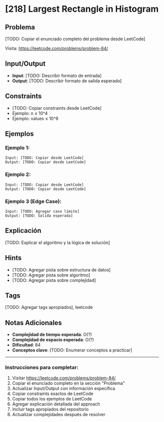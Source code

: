 # [218] Largest Rectangle in Histogram

## Problema
[TODO: Copiar el enunciado completo del problema desde LeetCode]

Visita: https://leetcode.com/problems/problem-84/

## Input/Output
- **Input**: [TODO: Describir formato de entrada]
- **Output**: [TODO: Describir formato de salida esperado]

## Constraints
- [TODO: Copiar constraints desde LeetCode]
- Ejemplo: n ≤ 10^4
- Ejemplo: values ≤ 10^9

## Ejemplos

### Ejemplo 1:
```
Input: [TODO: Copiar desde LeetCode]
Output: [TODO: Copiar desde LeetCode]
```

### Ejemplo 2:
```
Input: [TODO: Copiar desde LeetCode]
Output: [TODO: Copiar desde LeetCode]
```

### Ejemplo 3 (Edge Case):
```
Input: [TODO: Agregar caso límite]
Output: [TODO: Salida esperada]
```

## Explicación
[TODO: Explicar el algoritmo y la lógica de solución]

## Hints
- [TODO: Agregar pista sobre estructura de datos]
- [TODO: Agregar pista sobre algoritmo]
- [TODO: Agregar pista sobre complejidad]

## Tags
[TODO: Agregar tags apropiados], leetcode

## Notas Adicionales
- **Complejidad de tiempo esperada**: O(?)
- **Complejidad de espacio esperada**: O(?)
- **Dificultad**: 84
- **Conceptos clave**: [TODO: Enumerar conceptos a practicar]

---

### Instrucciones para completar:
1. Visitar https://leetcode.com/problems/problem-84/
2. Copiar el enunciado completo en la sección "Problema"
3. Actualizar Input/Output con información específica
4. Copiar constraints exactos de LeetCode
5. Copiar todos los ejemplos de LeetCode
6. Agregar explicación detallada del approach
7. Incluir tags apropiados del repositorio
8. Actualizar complejidades después de resolver
